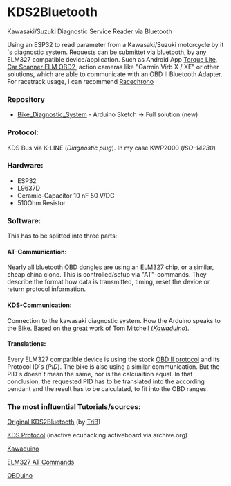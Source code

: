 # KDS2Bluetooth
Kawasaki/Suzuki Diagnostic Service Reader via Bluetooth

Using an ESP32 to read parameter from a Kawasaki/Suzuki motorcycle by it´s diagnostic system.
Requests can be submittet via bluetooth, by any ELM327 compatible device/application. Such as Android App [Torque Lite](https://play.google.com/store/apps/details?id=org.prowl.torque&hl=de), [Car Scanner ELM OBD2](https://play.google.com/store/apps/details?id=com.ovz.carscanner&hl=de), 
action cameras like "Garmin Virb X / XE" or other solutions, which are able to communicate with an OBD II Bluetooth Adapter.
For racetrack usage, I can recommend [Racechrono](https://racechrono.com/)

### Repository
* [Bike_Diagnostic_System](https://github.com/SaLuci/KDS2Bluetooth/tree/master/Bike_Diagnostic_System)    - Arduino Sketch -> Full solution (new)


### Protocol:
KDS Bus via K-LINE (*Diagnostic plug*).
In my case KWP2000 (*ISO-14230*)

### Hardware:
* ESP32
* L9637D
* Ceramic-Capacitor 10 nF 50 V/DC
* 510Ohm Resistor




### Software:
This has to be splitted into three parts:

#### AT-Communication:
Nearly all bluetooth OBD dongles are using an ELM327 chip, or a similar, cheap china clone.
This is controlled/setup via "AT"-commands. They describe the format how data is transmitted, timing, reset the device or return protocol information.

#### KDS-Communication:
Connection to the kawasaki diagnostic system. How the Arduino speaks to the Bike.
Based on the great work of Tom Mitchell (*[Kawaduino](https://bitbucket.org/tomnz/kawaduino/overview)*).

#### Translations:
Every ELM327 compatible device is using the stock [OBD II protocol](https://en.wikipedia.org/wiki/OBD-II_PIDs) and its Protocol ID´s (*PID*).
The bike is also using a similar communication. But the PID´s doesn´t mean the same, nor is the calcualtion equal.
In that conclusion, the requested PID has to be translated into the according pendant and the result has to be calculated,
to fit into the OBD ranges.


### The most influential Tutorials/sources:
[Original KDS2Bluetooth](https://github.com/HerrRiebmann/KDS2Bluetooth) (by [TriB](https://github.com/HerrRiebmann))

[KDS Protocol](https://web.archive.org/web/20201202041417/https://ecuhacking.activeboard.com/t56234221/kds-protocol/) (inactive ecuhacking.activeboard via archive.org)

[Kawaduino](https://github.com/tomnz/kawaduino)

[ELM327 AT Commands](https://www.elmelectronics.com/wp-content/uploads/2016/07/ELM327DS.pdf)

[OBDuino](https://en.wikipedia.org/wiki/OBDuino)





